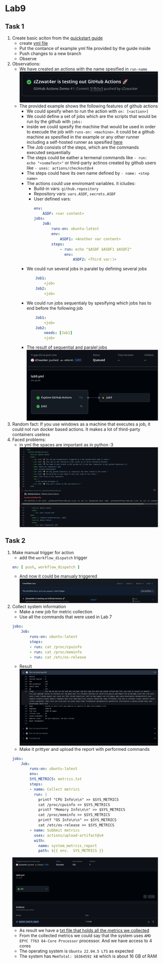 # Lab9

## Task 1

1. Create basic aciton from the [quickstart guide](https://docs.github.com/en/actions/quickstart)
    - create [yml file](../../.github/workflows/lab9.yml)
    - Put the contance of example yml file provided by the guide inside
    - Push changes to a new branch
    - Observe
2. Observations:
    - We have created an actions with the name spesified in `run-name` 
    ![alt text](1.png)
    - The provided example shows the following features of github actions
        - We could spesify when to run the action with `on: [<action>]`
        - We could define a set of jobs which are the scripts that would be run by the github with `jobs:`
        - inside we could spesify the machine that would be used in order to execude the job with `runs-on: <machine>`. it could be a github machine as spesified in the example or any other runner including a self-hosted runner as spesified [here](https://docs.github.com/en/actions/writing-workflows/workflow-syntax-for-github-actions#jobsjob_idruns-on)
        - The Job consists of the steps, which are the commands executed sequentially
        - The steps could be eather a termenal commands like `- run: echo "<someText>"` or third-party actinos created by github users like `- uses: actions/checkout@v4`
        - The steps could have its own name defined by `- name: <step name>`
        - The actions could use enviromant variables. it icludes:
            - Build-in vars: `github.repository`
            - Repository vars: `vars.ASDF`, `secrets.ASDF`
            - User defined vars: 
                ```yml
                env:
                    ASDF: <var content>
                jobs:
                    JoB:
                        runs-on: ubuntu-latest
                        env:
                            ASDF1: <Another var content>
                        steps:
                            - run: echo "$ASDF $ASDF1 $ASDF2"
                              env:
                                  ASDF2: <Third var:)>
                ```
        - We could run several jobs in paralel by defining several jobs
            ```yml
                Job1:
                    <job>
                Job2:
                    <job>
            ```
        - We could run jobs sequentialy by spesifying which jobs has to end before the following job
            ```yml
                Job1:
                    <job>
                Job2:
                    needs: [Job1]
                    <job>
            ```
        - The result of sequential and paralel jobs ![alt text](2.png)
3. Random fact: If you use windows as a machine that executes a job, it could not run docker based actions. It makes a lot of third-party containers useless
4. Faced problems:
    - in yml the spaces are important as in python :3
    ![alt text](3.png)

## Task 2

1. Make manual trigger for action
    - add the `workflow_dispatch` trigger
    ```yml
    on: [ push, workflow_dispatch ]
    ```
    - And now it could be manualy triggered
    ![alt text](4.png)
2. Collect system information
    - Make a new job for metric collection
    - Use all the commands that were used in Lab 7
    ```yml
    jobs:
        Job:
            runs-on: ubuntu-latest
            steps:
            - run: cat /proc/cpuinfo
            - run: cat /proc/meminfo
            - run: cat /etc/os-release
    ``` 
    - Result
    ![alt text](5.png)
    - Make it prittyer and upload the report with performed commands
    ```yml
    jobs:
        Job:
            runs-on: ubuntu-latest
            env:
            SYS_METRICS: metrics.txt
            steps:
            - name: Collect metrics
              run: | 
                printf "CPU Info\n\n" >> $SYS_METRICS 
                cat /proc/cpuinfo >> $SYS_METRICS
                printf "Memory Info\n\n" >> $SYS_METRICS
                cat /proc/meminfo >> $SYS_METRICS
                printf "OS Info\n\n" >> $SYS_METRICS
                cat /etc/os-release >> $SYS_METRICS
            - name: Subbmit metrics
              uses: actions/upload-artifact@v4
              with:
                name: system_metrcis_report
                path: ${{ env.  SYS_METRICS }}
    ```
    ![alt text](6.png)
    - As result we have a [txt file that holds all the metrics we collected](./metrics.txt)
    - From the collected metrics we could say that the system uses `AMD EPYC 7763 64-Core Processor` processor. And we have access to 4 cores
    - The operating system is `Ubuntu 22.04.5 LTS` as expected
    - The system has `MemTotal: 16364592 kB` which is about 16 GB of RAM
